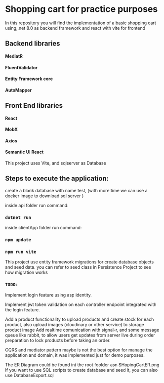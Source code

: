# Shopping cart for practice purposes

In this repository you will find the implementation of a basic shopping cart using,.net 8.0 as backend framework and react with vite for frontend 

## Backend libraries

#### MediatR
#### FluentValidator
#### Entity Framework core
#### AutoMapper

## Front End libraries

#### React
#### MobX
#### Axios
#### Semantic UI React

This project uses Vite, and sqlserver as Database

## Steps to execute the application:


create a blank database with name test, (with more time we can use a docker image to download sql server )

inside api folder run command:

### `dotnet run`

inside clientApp  folder run command: 

### `npm update`
### `npm run vite`


This project use entity framework migrations for create database objects and seed data.
you can refer to seed class in Persistence Project to see how migration works

### `TODO:`

Implement login feature using asp identity.

Implement jwt token validation on each controller endpoint integrated with the login feature.

Add a product functionality to upload products and create stock for each product, also upload images (cloudinary or other service) to storage product image
Add realtime comunication with signal-r, and some message queue like rabbit, to allow users get updates from server live during order preparation to lock products before taking an order.

CQRS and mediator pattern maybe is not the best option for manage the application and domain, it was implemented just for demo purposes.


The ER Diagram could be found int the root foolder asn SHopingCartER.png
If you want to use SQL scripts to create database and seed it, you can also use DatabaseExport.sql












